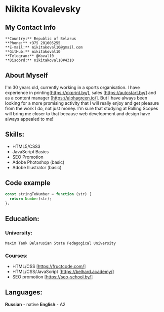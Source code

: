 # Nikita Kovalevsky

## My Contact Info

    **Country:** Republic of Belarus
    **Phone:** +375 201605255
    **E-mail:** nikitakoval10@gmail.com
    **GitHub:** nikitakoval10
    **Telegram:** @Koval10
    **Discord:** nikitakoval10#4310

## About Myself

I'm 30 years old, currently working in a sports organisation. I have experience in printing[https://okprint.by/], sales [https://autostart.by/] and as a content manager [https://alphagreen.io/]. But I have always been looking for a more promising activity that I will really enjoy and get pleasure from the work I do, not just money. I'm sure that studying at Rolling Scopes will bring me closer to that because web development and design have always appealed to me!

## Skills:

- HTML5/CSS3
- JavaScript Basics
- SEO Promotion
- Adobe Photoshop (basic)
- Adobe Illustrator (basic)

## Code example

```javascript
const stringToNumber = function (str) {
  return Number(str);
};
```

## Education:

### University:

    Maxim Tank Belarusian State Pedagogical University

### Courses:

- HTML/CSS [https://fructcode.com/]
- HTML/CSS/JavaScript [https://belhard.academy/]
- SEO promotion [https://seo-school.by/]

## Languages:

**Russian** - native
**English** - A2
